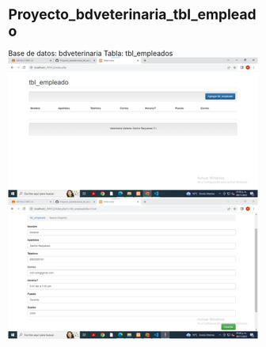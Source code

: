 # Proyecto_bdveterinaria_tbl_empleado
Base de datos: bdveterinaria Tabla: tbl_empleados
![ ](https://github.com/SantosM128/Proyecto_bdveterinaria_tbl_empleado/blob/1153600cbfb3f2e416b4366422c285fb0c5692b9/1.png)
![](https://github.com/SantosM128/Proyecto_bdveterinaria_tbl_empleado/blob/16e72cfc159d53f0140dc548ac0a5c58c5e6b9d4/2.png)
